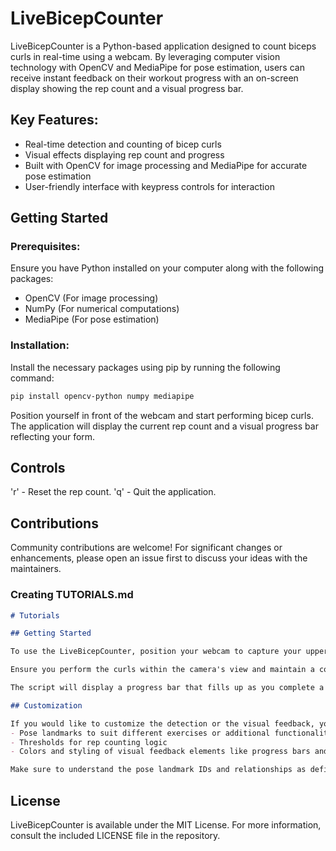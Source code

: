 # LiveBicepCounter

LiveBicepCounter is a Python-based application designed to count biceps curls in real-time using a webcam.
By leveraging computer vision technology with OpenCV and MediaPipe for pose estimation,
users can receive instant feedback on their workout progress with an on-screen display showing the rep count and a visual progress bar.

## Key Features:
- Real-time detection and counting of bicep curls
- Visual effects displaying rep count and progress
- Built with OpenCV for image processing and MediaPipe for accurate pose estimation
- User-friendly interface with keypress controls for interaction

## Getting Started

### Prerequisites:
Ensure you have Python installed on your computer along with the following packages:
- OpenCV (For image processing)
- NumPy (For numerical computations)
- MediaPipe (For pose estimation)

### Installation:
Install the necessary packages using pip by running the following command:
```bash
pip install opencv-python numpy mediapipe
```


Position yourself in front of the webcam and start performing bicep curls. The application will display the current rep count and a visual progress bar reflecting your form.

## Controls
'r' - Reset the rep count.
'q' - Quit the application.
## Contributions
Community contributions are welcome! For significant changes or enhancements, please open an issue first to discuss your ideas with the maintainers.


### Creating TUTORIALS.md
```markdown
# Tutorials

## Getting Started

To use the LiveBicepCounter, position your webcam to capture your upper body, especially focusing on the arm you'll be using to perform bicep curls.

Ensure you perform the curls within the camera's view and maintain a consistent pace for the program to accurately count your reps.

The script will display a progress bar that fills up as you complete a bicep curl, along with rep count and percentage labels on the frame itself.

## Customization

If you would like to customize the detection or the visual feedback, you can modify the `poseestimationmodule.py` and `bicepApp.py` files to suit your preferences. You can adjust the following elements:
- Pose landmarks to suit different exercises or additional functionality
- Thresholds for rep counting logic
- Colors and styling of visual feedback elements like progress bars and labels

Make sure to understand the pose landmark IDs and relationships as defined by MediaPipe's Pose model when making such adjustments.
```



## License
LiveBicepCounter is available under the MIT License. For more information, consult the included LICENSE file in the repository.
